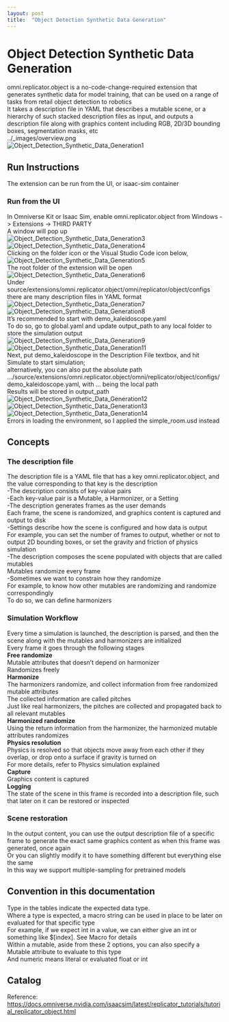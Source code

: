 ```yaml
---
layout: post
title:  "Object Detection Synthetic Data Generation"
---
```

# Object Detection Synthetic Data Generation
omni.replicator.object is a no-code-change-required extension that generates synthetic data for model training, that can be used on a range of tasks from retail object detection to robotics <br/>
It takes a description file in YAML that describes a mutable scene, or a hierarchy of such stacked description files as input, and outputs a description file along with graphics content including RGB, 2D/3D bounding boxes, segmentation masks, etc <br/>
../_images/overview.png <br/>
![Object_Detection_Synthetic_Data_Generation1](https://github.com/growingpenguin/growingpenguin.github.io/assets/110277903/eadf007f-b5d8-4818-9f69-dbee7ccee9d7) <br/>

## Run Instructions
The extension can be run from the UI, or isaac-sim container <br/>
### Run from the UI
In Omniverse Kit or Isaac Sim, enable omni.replicator.object from Windows -> Extensions -> THIRD PARTY <br/>
A window will pop up <br/>
![Object_Detection_Synthetic_Data_Generation3](https://github.com/growingpenguin/growingpenguin.github.io/assets/110277903/39e399f8-11f9-473b-b712-8dd1ba1183dd) <br/>
![Object_Detection_Synthetic_Data_Generation4](https://github.com/growingpenguin/growingpenguin.github.io/assets/110277903/1b860ad6-c96f-4fe3-8788-eccd523856da) <br/>
Clicking on the folder icon or the Visual Studio Code icon below, <br/>
![Object_Detection_Synthetic_Data_Generation5](https://github.com/growingpenguin/growingpenguin.github.io/assets/110277903/eb4c23e8-3866-4455-b173-10435148d8ba) <br/>
The root folder of the extension will be open <br/>
![Object_Detection_Synthetic_Data_Generation6](https://github.com/growingpenguin/growingpenguin.github.io/assets/110277903/d1a90b2d-c536-4080-8168-7333b70bf6dc) <br/>
Under source/extensions/omni.replicator.object/omni/replicator/object/configs there are many description files in YAML format <br/>
![Object_Detection_Synthetic_Data_Generation7](https://github.com/growingpenguin/growingpenguin.github.io/assets/110277903/51e8bf54-b562-40d1-900b-f36e8d6e9ce7) <br/>
![Object_Detection_Synthetic_Data_Generation8](https://github.com/growingpenguin/growingpenguin.github.io/assets/110277903/e2ffd80e-e2bd-47fc-bef4-58da45414612) <br/>
It’s recommended to start with demo_kaleidoscope.yaml <br/>
To do so, go to global.yaml and update output_path to any local folder to store the simulation output <br/>
![Object_Detection_Synthetic_Data_Generation9](https://github.com/growingpenguin/growingpenguin.github.io/assets/110277903/66403fd6-40c4-44eb-8f26-e38991a90d37) <br/>
![Object_Detection_Synthetic_Data_Generation11](https://github.com/growingpenguin/growingpenguin.github.io/assets/110277903/37f3c06a-42d9-4714-a2ee-683cdf5c4fed) <br/>
Next, put demo_kaleidoscope in the Description File textbox, and hit Simulate to start simulation; <br/>
alternatively, you can also put the absolute path .../source/extensions/omni.replicator.object/omni/replicator/object/configs/demo_kaleidoscope.yaml, with ... being the local path <br/>
Results will be stored in output_path <br/>
![Object_Detection_Synthetic_Data_Generation12](https://github.com/growingpenguin/growingpenguin.github.io/assets/110277903/fb6a310e-f044-4372-915e-1dc3f4e03e75) <br/>
![Object_Detection_Synthetic_Data_Generation13](https://github.com/growingpenguin/growingpenguin.github.io/assets/110277903/ec61e05d-5b41-4865-9224-f4f6ed49c5ad) <br/>
![Object_Detection_Synthetic_Data_Generation14](https://github.com/growingpenguin/growingpenguin.github.io/assets/110277903/e8ddedf9-19c6-4eb0-bfba-4eaeb92d0e5c) <br/>
Errors in loading the environment, so I applied the simple_room.usd instead <br/>

## Concepts
### The description file
The description file is a YAML file that has a key omni.replicator.object, and the value corresponding to that key is the description <br/>
-The description consists of key-value pairs <br/>
-Each key-value pair is a Mutable, a Harmonizer, or a Setting <br/>
-The description generates frames as the user demands <br/>
Each frame, the scene is randomized, and graphics content is captured and output to disk <br/>
-Settings describe how the scene is configured and how data is output <br/>
For example, you can set the number of frames to output, whether or not to output 2D bounding boxes, or set the gravity and friction of physics simulation <br/>
-The description composes the scene populated with objects that are called mutables <br/>
Mutables randomize every frame <br/>
-Sometimes we want to constrain how they randomize <br/>
For example, to know how other mutables are randomizing and randomize correspondingly <br/>
To do so, we can define harmonizers <br/>
### Simulation Workflow
Every time a simulation is launched, the description is parsed, and then the scene along with the mutables and harmonizers are initialized <br/>
Every frame it goes through the following stages <br/>
**Free randomize** <br/>
Mutable attributes that doesn’t depend on harmonizer <br/>
Randomizes freely <br/>
**Harmonize** <br/>
The harmonizers randomize, and collect information from free randomized mutable attributes <br/>
The collected information are called pitches <br/>
Just like real harmonizers, the pitches are collected and propagated back to all relevant mutables <br/>
**Harmonized randomize** <br/>
Using the return information from the harmonizer, the harmonized mutable attributes randomizes <br/>
**Physics resolution** <br/>
Physics is resolved so that objects move away from each other if they overlap, or drop onto a surface if gravity is turned on <br/>
For more details, refer to Physics simulation explained <br/>
**Capture** <br/>
Graphics content is captured <br/>
**Logging** <br/>
The state of the scene in this frame is recorded into a description file, such that later on it can be restored or inspected <br/>

### Scene restoration
In the output content, you can use the output description file of a specific frame to generate the exact same graphics content as when this frame was generated, once again <br/>
Or you can slightly modify it to have something different but everything else the same <br/>
In this way we support multiple-sampling for pretrained models <br/>

## Convention in this documentation
Type in the tables indicate the expected data type. <br/>
Where a type is expected, a macro string can be used in place to be later on evaluated for that specific type <br/>
For example, if we expect int in a value, we can either give an int or something like $[index]. See Macro for details <br/>
Within a mutable, aside from these 2 options, you can also specify a Mutable attribute to evaluate to this type <br/>
And numeric means literal or evaluated float or int <br/>

## Catalog 


Reference: https://docs.omniverse.nvidia.com/isaacsim/latest/replicator_tutorials/tutorial_replicator_object.html <br/>


